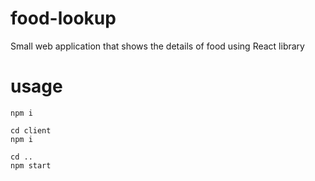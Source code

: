 # food-lookup
Small web application that shows the details of food using React library

# usage

```
npm i

cd client
npm i

cd ..
npm start
```
